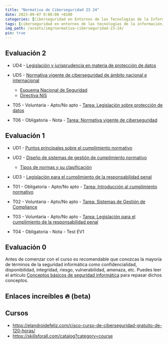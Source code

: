 ```yaml
---
title: "Normativa de Ciberseguridad 23 24"
date: 2023-09-07 9:00:00 +0100
categories: [Ciberseguridad en Entornos de las Tecnologías de la Información, Normativa de Ciberseguridad]
tags: [ciberseguridad en entornos de las tecnologías de la información, normativa de ciberseguridad]
img_path: /assets/img/normativa-ciberseguridad-23-24/
pin: true
---
```


## Evaluación 2

- UD4 - [Legislación y jurisprudencia en materia de protección de datos](/posts/legislacion-proteccion-datos)
- UD5 - [Normativa vigente de ciberseguridad de ámbito nacional e internacional](/posts/normativa-nacional-internacional)
  - [Esquema Nacional de Seguridad](/posts/esquema-nacional-seguridad/)
  - [Directiva NIS](/posts/directiva-nis/)

- T05 - Voluntaria - Apto/No apto - [Tarea: Legislación sobre protección de datos](/posts/tarea-legislacion-proteccion-datos)
- T06 - Obligatoria - Nota - [Tarea: Normativa vigente de ciberseguridad](/posts/tarea-normativa-vigente-ciberseguridad/)

## Evaluación 1

- UD1 - [Puntos principales sobre el cumplimiento normativo](/posts/cumplimiento-normativo)
- UD2 - [Diseño de sistemas de gestión de cumplimiento normativo](/posts/sistemas-gestion-cumplimiento)
  - [Tipos de normas y su clasificación](/posts/tipos-normas-clasificacion/)
- UD3 - [Legislación para el cumplimiento de la responsabilidad penal](/posts/legislacion-cumplimiento-penal)

- T01 - Obligatoria - Apto/No apto - [Tarea: Introducción al cumplimiento normativo](/posts/tarea-introduccion-cumplimiento-normativo)
- T02 - Voluntaria - Apto/No apto - [Tarea: Sistemas de Gestión de Compliance](/posts/tarea-sistemas-gestion-compliance/)
- T03 - Voluntaria - Apto/No apto - [Tarea: Legislación para el cumplimiento de la responsabilidad penal](/posts/tarea-cumplimiento-responsabilidad-penal)
- T04 - Obligatoria - Nota - Test EV1

## Evaluación 0

Antes de comenzar con el curso es recomendable que conozcas la mayoría de términos de la seguridad informática como confidencialidad, disponibilidad, integridad,  riesgo, vulnerabilidad, amenaza, etc. Puedes leer el artículo [Conceptos básicos de seguridad informática](https://marcosruiz.github.io/posts/conceptos-basicos-seguridad-informatica/) para repasar dichos conceptos.

## Enlaces increíbles 🔥 (beta)

## Cursos

- <https://elandroidefeliz.com/cisco-curso-de-ciberseguridad-gratuito-de-120-horas/>
- <https://skillsforall.com/catalog?category=course>
